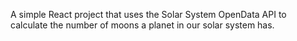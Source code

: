 A simple React project that uses the Solar System OpenData API to calculate the number of moons a planet in our solar system has.